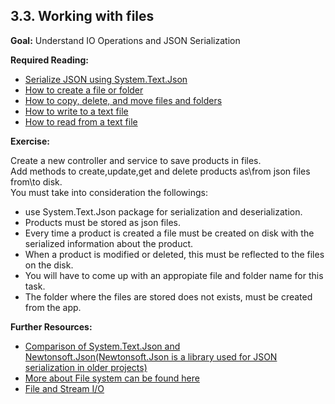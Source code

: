 ## 3.3. Working with files

**Goal:** Understand IO Operations and JSON Serialization 

**Required Reading:**

 - [Serialize JSON using System.Text.Json](https://learn.microsoft.com/en-us/dotnet/standard/serialization/system-text-json/how-to?pivots=dotnet-7-0)
 - [How to create a file or folder](https://docs.microsoft.com/en-us/dotnet/csharp/programming-guide/file-system/how-to-create-a-file-or-folder)
 - [How to copy, delete, and move files and folders](https://docs.microsoft.com/en-us/dotnet/csharp/programming-guide/file-system/how-to-copy-delete-and-move-files-and-folders)
 - [How to write to a text file](https://docs.microsoft.com/en-us/dotnet/csharp/programming-guide/file-system/how-to-write-to-a-text-file)
 - [How to read from a text file](https://docs.microsoft.com/en-us/dotnet/csharp/programming-guide/file-system/how-to-read-from-a-text-file)

**Exercise:**

  Create a new controller and service to save products in files.    
  Add methods to create,update,get and delete products as\from json files from\to disk.  
  You must take into consideration the followings:  
  - use System.Text.Json package for serialization and deserialization.   
  - Products must be stored as json files.  
  - Every time a product is created a file must be created on disk with the serialized information about the product.     
  - When a product is modified or deleted, this must be reflected to the files on the disk.   
  - You will have to come up with an appropiate file and folder name for this task.  
  - The folder where the files are stored does not exists, must be created from the app.   
  
 **Further Resources:**
 
 - [Comparison of System.Text.Json and Newtonsoft.Json(Newtonsoft.Json is a library used for JSON serialization in older projects)](https://inspiration.nlogic.ca/en/a-comparison-of-newtonsoft.json-and-system.text.json)  
 - [More about File system can be found here](https://docs.microsoft.com/en-us/dotnet/csharp/programming-guide/file-system/)  
 - [File and Stream I/O](https://docs.microsoft.com/en-us/dotnet/standard/io/)  
